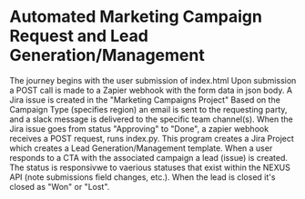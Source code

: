 # Automated Marketing Campaign Request and Lead Generation/Management
The journey begins with the user submission of index.html
Upon submission a POST call is made to a Zapier webhook with the form data in json body. 
A Jira issue is created in the "Marketing Campaigns Project"
Based on the Campaign Type (specifies region) an email is sent to the requesting party, and a slack message is delivered to the specific team channel(s). 
When the Jira issue goes from status "Approving" to "Done", a zapier webhook receives a POST request, runs index.py. 
This program creates a Jira Project which creates a Lead Generation/Management template. 
When a user responds to a CTA with the associated campaign a lead (issue) is created. 
The status is responsivwe to vaerious statuses that exist within the NEXUS API (note submissions field changes, etc.). 
When the lead is closed it's closed as "Won" or "Lost". 

